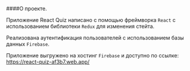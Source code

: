 ####О проекте.

Приложение React Quiz написано с помощью фреймворка `React` с использованием библиотеки `Redux` для 
изменения стейта.

Реализована аутентификация пользователей с использованием базы данных `Firebase`.<br />

Приложение выгружено на хостинг `Firebase` и доступно по ссылке:<br />
https://react-quiz-af3b7.web.app/